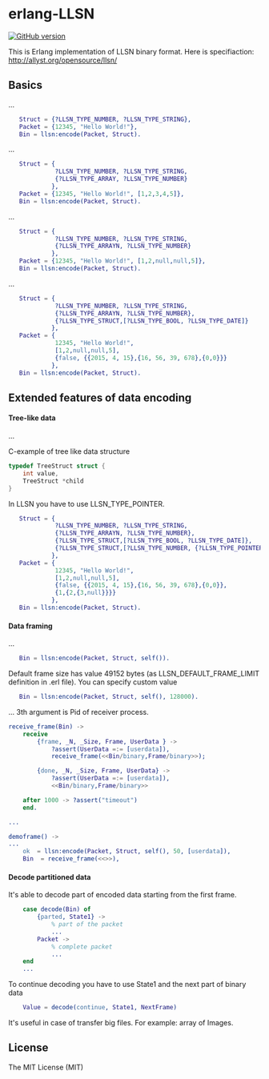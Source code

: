 erlang-LLSN
======

[![GitHub version](https://badge.fury.io/gh/allyst%2Ferlang-llsn.svg)](https://github.com/allyst/erlang-llsn/releases)

This is Erlang implementation of LLSN binary format.
Here is specifiaction: http://allyst.org/opensource/llsn/

Basics
------
...

```Erlang
   Struct = {?LLSN_TYPE_NUMBER, ?LLSN_TYPE_STRING},
   Packet = {12345, "Hello World!"},
   Bin = llsn:encode(Packet, Struct).
```

...

```Erlang
   Struct = {
             ?LLSN_TYPE_NUMBER, ?LLSN_TYPE_STRING, 
             {?LLSN_TYPE_ARRAY, ?LLSN_TYPE_NUMBER}
            },
   Packet = {12345, "Hello World!", [1,2,3,4,5]},
   Bin = llsn:encode(Packet, Struct).
```

...

```Erlang
   Struct = {
             ?LLSN_TYPE_NUMBER, ?LLSN_TYPE_STRING,
             {?LLSN_TYPE_ARRAYN, ?LLSN_TYPE_NUMBER}
            },
   Packet = {12345, "Hello World!", [1,2,null,null,5]},
   Bin = llsn:encode(Packet, Struct).
```

...

```Erlang
   Struct = {
             ?LLSN_TYPE_NUMBER, ?LLSN_TYPE_STRING,
             {?LLSN_TYPE_ARRAYN, ?LLSN_TYPE_NUMBER},
             {?LLSN_TYPE_STRUCT,[?LLSN_TYPE_BOOL, ?LLSN_TYPE_DATE]}
            },
   Packet = {
             12345, "Hello World!",
             [1,2,null,null,5],
             {false, {{2015, 4, 15},{16, 56, 39, 678},{0,0}}}
            },
   Bin = llsn:encode(Packet, Struct).
```

Extended features of data encoding
-----------------------
#### Tree-like data
...

C-example of tree like data structure

```C
typedef TreeStruct struct {
    int value,
    TreeStruct *child
}
```

In LLSN you have to use  LLSN_TYPE_POINTER. 

```Erlang
   Struct = {
             ?LLSN_TYPE_NUMBER, ?LLSN_TYPE_STRING,
             {?LLSN_TYPE_ARRAYN, ?LLSN_TYPE_NUMBER},
             {?LLSN_TYPE_STRUCT,[?LLSN_TYPE_BOOL, ?LLSN_TYPE_DATE]},
             {?LLSN_TYPE_STRUCT,[?LLSN_TYPE_NUMBER, {?LLSN_TYPE_POINTER,[3]}]}
            },
   Packet = {
             12345, "Hello World!",
             [1,2,null,null,5],
             {false, {{2015, 4, 15},{16, 56, 39, 678},{0,0}},
             {1,{2,{3,null}}}}
            },
   Bin = llsn:encode(Packet, Struct).
```


#### Data framing

...

```Erlang
   Bin = llsn:encode(Packet, Struct, self()).
```

Default frame size has value 49152 bytes (as LLSN_DEFAULT_FRAME_LIMIT definition in .erl file). You
can specify custom value

```Erlang
   Bin = llsn:encode(Packet, Struct, self(), 128000).
```

... 3th argument is Pid of receiver process.

```Erlang
receive_frame(Bin) ->
    receive
        {frame, _N, _Size, Frame, UserData } ->
            ?assert(UserData =:= [userdata]),
            receive_frame(<<Bin/binary,Frame/binary>>);

        {done, _N, _Size, Frame, UserData} ->
            ?assert(UserData =:= [userdata]),
            <<Bin/binary,Frame/binary>>

    after 1000 -> ?assert("timeout")
    end.

...

demoframe() ->
...
    ok  = llsn:encode(Packet, Struct, self(), 50, [userdata]),
    Bin  = receive_frame(<<>>),
```

#### Decode partitioned data

It's able to decode part of encoded data starting from the first frame.

```Erlang
    case decode(Bin) of
        {parted, State1} ->
            % part of the packet
            ...
        Packet ->
            % complete packet
            ...
    end
    ...
```

To continue decoding you have to use State1 and the next part of binary data

```Erlang
    Value = decode(continue, State1, NextFrame)
```

It's useful in case of transfer big files. For example: array of Images.

License
--------

The MIT License (MIT)
